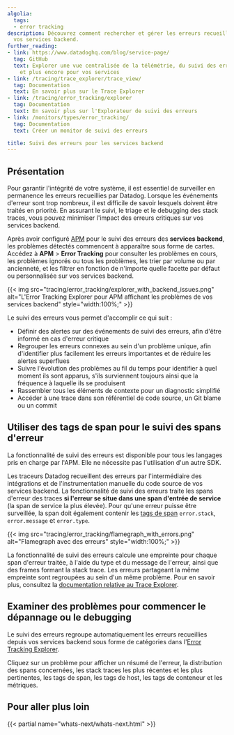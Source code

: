 ```yaml
---
algolia:
  tags:
  - error tracking
description: Découvrez comment rechercher et gérer les erreurs recueillies depuis
  vos services backend.
further_reading:
- link: https://www.datadoghq.com/blog/service-page/
  tag: GitHub
  text: Explorer une vue centralisée de la télémétrie, du suivi des erreurs, des SLO
    et plus encore pour vos services
- link: /tracing/trace_explorer/trace_view/
  tag: Documentation
  text: En savoir plus sur le Trace Explorer
- link: /tracing/error_tracking/explorer
  tag: Documentation
  text: En savoir plus sur l'Explorateur de suivi des erreurs
- link: /monitors/types/error_tracking/
  tag: Documentation
  text: Créer un monitor de suivi des erreurs

title: Suivi des erreurs pour les services backend
---
```


## Présentation

Pour garantir l'intégrité de votre système, il est essentiel de surveiller en permanence les erreurs recueillies par Datadog. Lorsque les événements d'erreur sont trop nombreux, il est difficile de savoir lesquels doivent être traités en priorité. En assurant le suivi, le triage et le debugging des stack traces, vous pouvez minimiser l'impact des erreurs critiques sur vos services backend.

Après avoir configuré [APM][4] pour le suivi des erreurs des **services backend**, les problèmes détectés commencent à apparaître sous forme de cartes. Accédez à **APM** > **Error Tracking** pour consulter les problèmes en cours, les problèmes ignorés ou tous les problèmes, les trier par volume ou par ancienneté, et les filtrer en fonction de n'importe quelle facette par défaut ou personnalisée sur vos services backend.

{{< img src="tracing/error_tracking/explorer_with_backend_issues.png" alt="L'Error Tracking Explorer pour APM affichant les problèmes de vos services backend" style="width:100%;" >}}

Le suivi des erreurs vous permet d'accomplir ce qui suit :

- Définir des alertes sur des événements de suivi des erreurs, afin d'être informé en cas d'erreur critique
- Regrouper les erreurs connexes au sein d'un problème unique, afin d'identifier plus facilement les erreurs importantes et de réduire les alertes superflues
- Suivre l'évolution des problèmes au fil du temps pour identifier à quel moment ils sont apparus, s'ils surviennent toujours ainsi que la fréquence à laquelle ils se produisent
- Rassembler tous les éléments de contexte pour un diagnostic simplifié
- Accéder à une trace dans son référentiel de code source, un Git blame ou un commit

## Utiliser des tags de span pour le suivi des spans d'erreur

<div class="alert alert-info">La fonctionnalité de suivi des erreurs est disponible pour tous les langages pris en charge par l'APM. Elle ne nécessite pas l'utilisation d'un autre SDK.</div>

Les traceurs Datadog recueillent des erreurs par l'intermédiaire des intégrations et de l'instrumentation manuelle du code source de vos services backend. La fonctionnalité de suivi des erreurs traite les spans d'erreur des traces **si l'erreur se situe dans une span d'entrée de service** (la span de service la plus élevée). Pour qu'une erreur puisse être surveillée, la span doit également contenir les [tags de span][1] `error.stack`, `error.message` et `error.type`.

{{< img src="tracing/error_tracking/flamegraph_with_errors.png" alt="Flamegraph avec des erreurs" style="width:100%;" >}}

La fonctionnalité de suivi des erreurs calcule une empreinte pour chaque span d'erreur traitée, à l'aide du type et du message de l'erreur, ainsi que des frames formant la stack trace. Les erreurs partageant la même empreinte sont regroupées au sein d'un même problème. Pour en savoir plus, consultez la [documentation relative au Trace Explorer][2].

## Examiner des problèmes pour commencer le dépannage ou le debugging

Le suivi des erreurs regroupe automatiquement les erreurs recueillies depuis vos services backend sous forme de catégories dans l'[Error Tracking Explorer][3].

Cliquez sur un problème pour afficher un résumé de l'erreur, la distribution des spans concernées, les stack traces les plus récentes et les plus pertinentes, les tags de span, les tags de host, les tags de conteneur et les métriques.

## Pour aller plus loin

{{< partial name="whats-next/whats-next.html" >}}

[1]: /fr/tracing/visualization/trace/?tab=spantags#more-information
[2]: /fr/tracing/trace_explorer/trace_view/?tab=spantags
[3]: /fr/tracing/error_tracking/explorer
[4]: /fr/tracing
